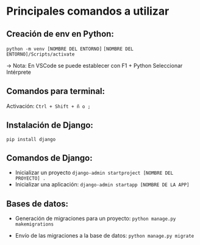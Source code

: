 # Principales comandos a utilizar

## Creación de env en Python:
`python -m venv [NOMBRE DEL ENTORNO]`
`[NOMBRE DEL ENTORNO]/Scripts/activate`

-> Nota: En VSCode se puede establecer con F1 + Python Seleccionar Intérprete

## Comandos para terminal:
Activación: `Ctrl + Shift + ñ o ;`

## Instalación de Django:
`pip install django`

## Comandos de Django:
- Inicializar un proyecto
`django-admin startproject [NOMBRE DEL PROYECTO] .`
- Inicializar una aplicación:
`django-admin startapp [NOMBRE DE LA APP]`


## Bases de datos:

- Generación de migraciones para un proyecto:
`python manage.py makemigrations`

- Envío de las migraciones a la base de datos:
`python manage.py migrate`